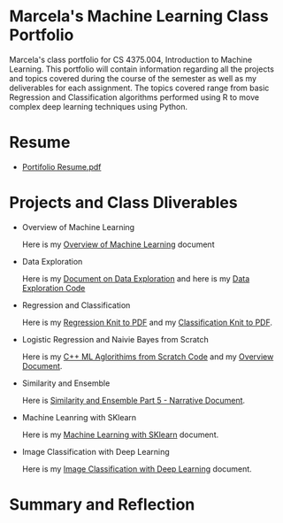 # Marcela's Machine Learning Class Portfolio
Marcela's class portfolio for CS 4375.004, Introduction to Machine Learning. This portfolio will contain information regarding all the projects and topics covered during the course of the semester as well as my deliverables for each assignment. The topics covered range from basic Regression and Classification algorithms performed using R to move complex deep learning techniques using Python.

# Resume

* [Portifolio Resume.pdf](Portifolio_Resume.pdf)


# Projects and Class Dliverables

* Overview of Machine Learning

     Here is my [Overview of Machine Learning](OverviewOfMachineLearning.pdf) document


* Data Exploration
    
    Here is my [Document on Data Exploration](Data_Exploration.pdf) and here is my [Data Exploration Code](DataExploration.cpp)


* Regression and Classification
   
   Here is my [Regression Knit to PDF](Regression.pdf) and my [Classification Knit to PDF](Classification.pdf).


* Logistic Regression and Naivie Bayes from Scratch
    
    Here is my [C++ ML Aglorithims from Scratch Code](C++_Alg_From_Scratch.cpp) and my [Overview Document](C++MLAlgorithmsFromScratch.pdf).


* Similarity and Ensemble
    
    Here is [Similarity and Ensemble Part 5 - Narrative Document](Similarity_and_Ensemble-Part_5.pdf).


* Machine Leanring with SKlearn
    
    Here is my [Machine Learning with SKlearn](Machine_Leanrning_with_SKlearn.pdf) document.


* Image Classification with Deep Learning
   
   Here is my [Image Classification with Deep Learning](Image_Classification_with_DL.pdf) document.

# Summary and Reflection
